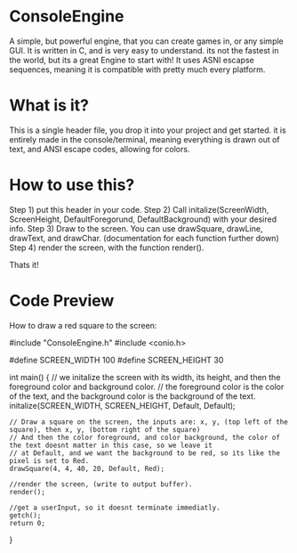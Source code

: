 # ConsoleEngine
A simple, but powerful engine, that you can create games in, or any simple GUI. It is written in C, and is very easy to understand. its not the fastest in the world, but its a great Engine to start with! It uses ASNI escapse sequences, meaning it is compatible with pretty much every platform.

# What is it?
This is a single header file, you drop it into your project and get started. it is entirely made in the console/terminal, meaning everything is drawn out of text, and ANSI escape codes, allowing for colors.

# How to use this?
Step 1) put this header in your code.
Step 2) Call initalize(ScreenWidth, ScreenHeight, DefaultForegorund, DefaultBackground) with your desired info.
Step 3) Draw to the screen. You can use drawSquare, drawLine, drawText, and drawChar. (documentation for each function further down)
Step 4) render the screen, with the function render().

Thats it!

# Code Preview
How to draw a red square to the screen:

#include "ConsoleEngine.h"
#include <conio.h>

#define SCREEN_WIDTH 100
#define SCREEN_HEIGHT 30

int main()
{
    // we initalize the screen with its width, its height, and then the foreground color and background color.
    // the foreground color is the color of the text, and the background color is the background of the text.
    initalize(SCREEN_WIDTH, SCREEN_HEIGHT, Default, Default);

    // Draw a square on the screen, the inputs are: x, y, (top left of the square), then x, y, (bottom right of the square)
    // And then the color foreground, and color background, the color of the text doesnt matter in this case, so we leave it
    // at Default, and we want the background to be red, so its like the pixel is set to Red.
    drawSquare(4, 4, 40, 20, Default, Red);

    //render the screen, (write to output buffer).
    render();

    //get a userInput, so it doesnt terminate immediatly.
    getch();
    return 0;
}
